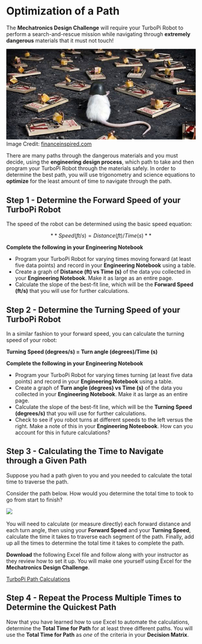 # Optimization of a Path

The **Mechatronics Design Challenge** will require your TurboPi Robot to perform a search-and-rescue mission while navigating through **extremely dangerous** materials that it must not touch! 

![](../Minefield.png) <br> Image Credit: [financeinspired.com](https://financeinspired.com/)

There are many paths through the dangerous materials and you must decide, using the **engineering design process**, which path to take and then program your TurboPi Robot through the materials safely. In order to determine the best path, you will use trigonometry and science equations to **optimize** for the least amount of time to navigate through the path. 

## Step 1 - Determine the Forward Speed of your TurboPi Robot

The speed of the robot can be determined using the basic speed equation: 

$$
**Speed (ft/s) = Distance (ft)/Time (s)**
$$

**Complete the following in your Engineering Notebook**

* Program your TurboPi Robot for varying times moving forward (at least five data points) and record in your **Engineering Notebook** using a table. 
* Create a graph of **Distance (ft) vs Time (s)** of the data you collected in your **Engineering Notebook**. Make it as large as an entire page. 
* Calculate the slope of the best-fit line, which will be the **Forward Speed (ft/s)** that you will use for further calculations. 

## Step 2 - Determine the Turning Speed of your TurboPi Robot

In a similar fashion to your forward speed, you can calculate the turning speed of your robot: 

**Turning Speed (degrees/s) = Turn angle (degrees)/Time (s)**

**Complete the following in your Engineering Notebook**

* Program your TurboPi Robot for varying times turning (at least five data points) and record in your **Engineering Notebook** using a table. 
* Create a graph of **Turn angle (degrees) vs Time (s)** of the data you collected in your **Engineering Notebook**. Make it as large as an entire page. 
* Calculate the slope of the best-fit line, which will be the **Turning Speed (degrees/s)** that you will use for further calculations.
* Check to see if you robot turns at different speeds to the left versus the right. Make a note of this in your **Engineering Noteebook**. How can you account for this in future calculations?


## Step 3 - Calculating the Time to Navigate through a Given Path

Suppose you had a path given to you and you needed to calculate the total time to traverse the path. 

Consider the path below. How would you determine the total time to took to go from start to finish?

![](../Robot_Path_on_Course.png)

You will need to calculate (or measure directly) each forward distance and each turn angle, then using your **Forward Speed** and your **Turning Speed**, calculate the time it takes to traverse each segment of the path. Finally, add up all the times to determine the total time it takes to complete the path. 

**Download** the following Excel file and follow along with your instructor as they review how to set it up.  You will make one yourself using Excel for the **Mechatronics Design Challenge**. 

[TurboPi Path Calculations](https://raw.githubusercontent.com/Culver-Academies/engineering1/main/files/TurboPi_Path_Calculations.xlsx)

## Step 4 - Repeat the Process Multiple Times to Determine the Quickest Path

Now that you have learned how to use Excel to automate the calculations, determine the **Total Time for Path** for at least three different paths. You will use the **Total Time for Path** as *one* of the criteria in your **Decision Matrix**. 
